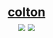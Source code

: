 <h1 align="center">
  <br>
  <a href="https://quantumrevo.github.io/colton">colton</a>
  <br>
  <a href="https://quantum-wireless.github.io/QUINN/"><img src="https://img.shields.io/badge/QUINN-Active-brightgreen"></a>
  <img src="https://img.shields.io/badge/-Quantum%20Network%20Admin-blueviolet">
</h1>
